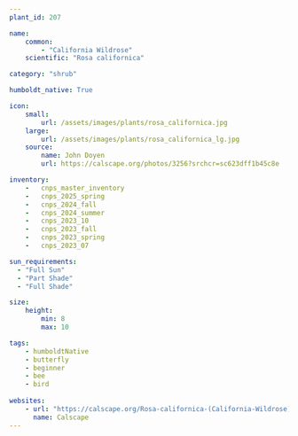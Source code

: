 ```yaml
---
plant_id: 207 

name: 
    common:  
        - "California Wildrose" 
    scientific: "Rosa californica"  

category: "shrub"

humboldt_native: True

icon: 
    small: 
        url: /assets/images/plants/rosa_californica.jpg
    large: 
        url: /assets/images/plants/rosa_californica_lg.jpg
    source: 
        name: John Doyen 
        url: https://calscape.org/photos/3256?srchcr=sc623dff1b45c8e

inventory: 
    -   cnps_master_inventory
    -   cnps_2025_spring
    -   cnps_2024_fall
    -   cnps_2024_summer
    -   cnps_2023_10
    -   cnps_2023_fall
    -   cnps_2023_spring
    -   cnps_2023_07 

sun_requirements:
  - "Full Sun"
  - "Part Shade"
  - "Full Shade"

size:
    height: 
        min: 8 
        max: 10

tags:
    - humboldtNative
    - butterfly
    - beginner
    - bee
    - bird
 
websites: 
    - url: "https://calscape.org/Rosa-californica-(California-Wildrose)"
      name: Calscape
---
```


